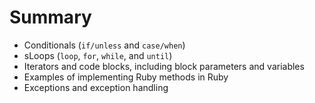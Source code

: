 # Summary

- Conditionals (`if/unless` and `case/when`)
- sLoops (`loop`, `for`, `while`, and `until`)
- Iterators and code blocks, including block parameters and variables
- Examples of implementing Ruby methods in Ruby
- Exceptions and exception handling
